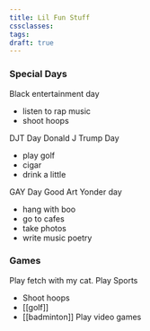```yaml
---
title: Lil Fun Stuff
cssclasses: 
tags: 
draft: true
---
```

### **Special Days**
Black entertainment day
- listen to rap music 
- shoot hoops

DJT Day
Donald J Trump Day
- play golf 
- cigar 
- drink a little

GAY Day Good Art Yonder day
- hang with boo
- go to cafes 
- take photos 
- write music poetry

### **Games**
Play fetch with my cat.
Play Sports 
- Shoot hoops
- [[golf]]
- [[badminton]]
Play video games